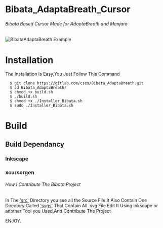 # Bibata_AdaptaBreath_Cursor
###### Bibata Based Cursor Made for AdaptaBreath and Manjaro

![BibataAdaptaBreath Example](https://gitlab.com/cscs/Bibata_AdaptaBreath/raw/master/image/All_Cursor.png)

# Installation
The Installation Is Easy,You Just Follow This Command

      $ git clone https://gitlab.com/cscs/Bibata_AdaptaBreath.git
      $ cd Bibata_AdaptaBreath/
      $ chmod +x build.sh
      $ ./build.sh
      $ chmod +x ./Installer_Bibata.sh
      $ sudo ./Installer_Bibata.sh  

# Build
## Build Dependancy
### Inkscape
### xcursorgen

###### How I Contribute The Bibata Project
In The ['src'](https://github.com/KaizIqbal/Bibata_Cursor/tree/master/src) Directory you see all the Source File.It Also Contain One Directory Called ['svgs'](https://github.com/KaizIqbal/Bibata_Cursor/tree/master/src/Bibata_Oil/svgs) That Contain All .svg File Edit It Using Inkscape or another Tool you Used,And Contribute The Project


ENJOY.
